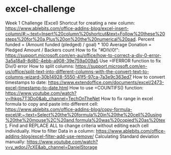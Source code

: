 # excel-challenge
Week 1 Challenge (Excel)
Shortcut for creating a new column: https://www.ablebits.com/office-addins-blog/excel-insert-column/#:~:text=Insert%20column%20shortcut&text=Follow%20these%20steps%20for%20a,Plus%20on%20the%20numerical%20pad.
Percent funded = (Amount funded (pledged) / goal) * 100
Average Donation = Pledged Amount / Backers count
How to fix "#DIV/0!": https://support.microsoft.com/en-au/office/how-to-correct-a-div-0-error-3a5a18a9-8d80-4ebb-a908-39e759a009a5
Use =IFERROR function to fix Div/0 error 
How to split columns: https://support.microsoft.com/en-us/office/split-text-into-different-columns-with-the-convert-text-to-columns-wizard-30b14928-5550-41f5-97ca-7a3e9c363ed7
How to convert timestamps to date: https://www.extendoffice.com/documents/excel/2473-excel-timestamp-to-date.html
How to use =COUNTIFS() function: https://www.youtube.com/watch?v=Ihkgs7T3Do0&ab_channel=TechOnTheNet
How to fix range in excel formula to copy and paste into different cell: https://www.ablebits.com/office-addins-blog/copy-formula-excel/#:~:text=Select%20the%20formula%20in%20the%20cell%20using%20the%20mouse%2C%20and,formula%20was%20copied%20as%20text.
Find and REPLACE ALL to change criteria without editing each cell individually. 
How to filter Data in a column: https://www.ablebits.com/office-addins-blog/excel-filter-add-use-remove/
Calculating Standard deviation manually: https://www.youtube.com/watch?v=y_wdorJ7cXE&ab_channel=DanielStorage
